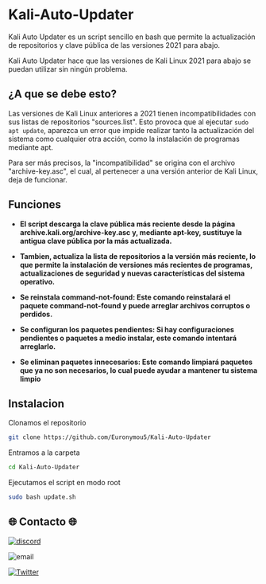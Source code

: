 # Kali-Auto-Updater
Kali Auto Updater es un script sencillo en bash que permite la actualización de repositorios y clave pública de las versiones 2021 para abajo.

Kali Auto Updater hace que las versiones de Kali Linux 2021 para abajo se puedan utilizar sin ningún problema.

## ¿A que se debe esto?
Las versiones de Kali Linux anteriores a 2021 tienen incompatibilidades con sus listas de repositorios "sources.list". Esto provoca que al ejecutar `sudo apt update`, aparezca un error que impide realizar tanto la actualización del sistema como cualquier otra acción, como la instalación de programas mediante apt.

Para ser más precisos, la "incompatibilidad" se origina con el archivo "archive-key.asc", el cual, al pertenecer a una versión anterior de Kali Linux, deja de funcionar.

## Funciones
- **El script descarga la clave pública más reciente desde la página archive.kali.org/archive-key.asc y, mediante apt-key, sustituye la antigua clave pública por la más actualizada.**

- **Tambien, actualiza la lista de repositorios a la versión más reciente, lo que permite la instalación de versiones más recientes de programas, actualizaciones de seguridad y nuevas características del sistema operativo.**

- **Se reinstala command-not-found: Este comando reinstalará el paquete command-not-found y puede arreglar archivos corruptos o perdidos.**

- **Se configuran los paquetes pendientes: Si hay configuraciones pendientes o paquetes a medio instalar, este comando intentará arreglarlo.**

- **Se eliminan paquetes innecesarios: Este comando limpiará paquetes que ya no son necesarios, lo cual puede ayudar a mantener tu sistema limpio**

## Instalacion

Clonamos el repositorio

```bash
git clone https://github.com/Euronymou5/Kali-Auto-Updater
```

Entramos a la carpeta

```bash
cd Kali-Auto-Updater
```

Ejecutamos el script en modo root

```bash
sudo bash update.sh
```

## 🌐 Contacto 🌐
[![discord](https://img.shields.io/badge/Discord-euronymou5-a?style=plastic&logo=discord&logoColor=white&labelColor=black&color=7289DA)](https://discord.com/users/452720652500205579)

![email](https://img.shields.io/badge/ProtonMail-mr.euron%40proton.me-a?style=plastic&logo=protonmail&logoColor=white&labelColor=black&color=8B89CC)

[![Twitter](https://img.shields.io/badge/Twitter-@Euronymou51-a?style=plastic&logo=twitter&logoColor=white&labelColor=black&color=1DA1F2)](https://twitter.com/Euronymou51)
